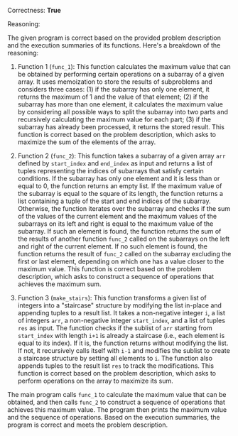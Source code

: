 Correctness: **True**

Reasoning:

The given program is correct based on the provided problem description and the execution summaries of its functions. Here's a breakdown of the reasoning:

1. Function 1 (`func_1`): This function calculates the maximum value that can be obtained by performing certain operations on a subarray of a given array. It uses memoization to store the results of subproblems and considers three cases: (1) if the subarray has only one element, it returns the maximum of 1 and the value of that element; (2) if the subarray has more than one element, it calculates the maximum value by considering all possible ways to split the subarray into two parts and recursively calculating the maximum value for each part; (3) if the subarray has already been processed, it returns the stored result. This function is correct based on the problem description, which asks to maximize the sum of the elements of the array.

2. Function 2 (`func_2`): This function takes a subarray of a given array `arr` defined by `start_index` and `end_index` as input and returns a list of tuples representing the indices of subarrays that satisfy certain conditions. If the subarray has only one element and it is less than or equal to 0, the function returns an empty list. If the maximum value of the subarray is equal to the square of its length, the function returns a list containing a tuple of the start and end indices of the subarray. Otherwise, the function iterates over the subarray and checks if the sum of the values of the current element and the maximum values of the subarrays on its left and right is equal to the maximum value of the subarray. If such an element is found, the function returns the sum of the results of another function `func_2` called on the subarrays on the left and right of the current element. If no such element is found, the function returns the result of `func_2` called on the subarray excluding the first or last element, depending on which one has a value closer to the maximum value. This function is correct based on the problem description, which asks to construct a sequence of operations that achieves the maximum sum.

3. Function 3 (`make_stairs`): This function transforms a given list of integers into a "staircase" structure by modifying the list in-place and appending tuples to a result list. It takes a non-negative integer `i`, a list of integers `arr`, a non-negative integer `start_index`, and a list of tuples `res` as input. The function checks if the sublist of `arr` starting from `start_index` with length `i+1` is already a staircase (i.e., each element is equal to its index). If it is, the function returns without modifying the list. If not, it recursively calls itself with `i-1` and modifies the sublist to create a staircase structure by setting all elements to `i`. The function also appends tuples to the result list `res` to track the modifications. This function is correct based on the problem description, which asks to perform operations on the array to maximize its sum.

The main program calls `func_1` to calculate the maximum value that can be obtained, and then calls `func_2` to construct a sequence of operations that achieves this maximum value. The program then prints the maximum value and the sequence of operations. Based on the execution summaries, the program is correct and meets the problem description.